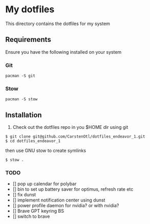 # My dotfiles 

This directory contains the dotfiles for my system 

## Requirements

Ensure you have the following installed on your system

### Git 

```
pacman -S git
```

### Stow
```
pacman -S stow
```

## Installation

1. Check out the dotfiles repo in you $HOME dir using git 
```
$ git clone git@github.com/CarstenOtl/dotfiles_endeavor_1.git
$ cd dotfiles_endeavor_1
```

then use GNU stow to create symlinks

```
$ stow .
```

### TODO
- [] pop up calendar for polybar
- [] bin to set up battery saver for optimus, refresh rate etc
- [] fix dunst 
- [] implement notification center using dunst
- [] power profile daemon for nvidia? or with nvidia?
- [] Brave GPT keyring BS
- [] switch to brave


